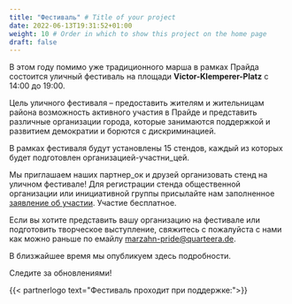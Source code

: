 ```yaml
---
title: "Фестиваль" # Title of your project
date: 2022-06-13T19:31:52+01:00
weight: 10 # Order in which to show this project on the home page
draft: false
---
```


В этом году помимо уже традиционного марша в рамках Прайда состоится уличный фестиваль на площади **Victor-Klemperer-Platz** с 14:00 до 19:00.

Цель уличного фестиваля – предоставить жителям и жительницам района возможность активного участия в Прайде и представить различные организации города, которые занимаются поддержкой и развитием демократии и борются с дискриминацией.

В рамках фестиваля будут установлены 15 стендов, каждый из которых будет подготовлен организацией-участни_цей.

Мы приглашаем наших партнер_ок и друзей организовать стенд на уличном фестивале! Для регистрации стенда общественной организации или инициативной группы присылайте нам заполненное [заявление об участии](/Straßenfest_Anmeldung.pdf). Участие бесплатное. 

Если вы хотите представить вашу организацию на фестивале или подготовить творческое выступление, свяжитесь с пожалуйста с нами как можно раньше по емайлу [marzahn-pride@quarteera.de](mailto:marzahn-pride@quarteera.de).

В близжайшее время мы опубликуем здесь подробности.

Следите за обновлениями!


{{< partnerlogo text="Фестиваль проходит при поддержке:">}}

